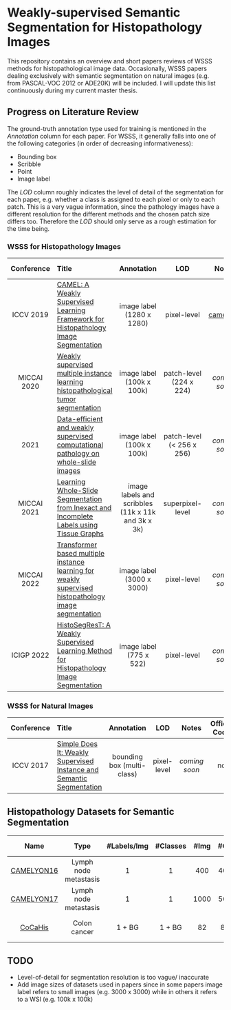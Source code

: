 # Weakly-supervised Semantic Segmentation for Histopathology Images

This repository contains an overview and short papers reviews of WSSS methods for histopathological image data.
Occasionally, WSSS papers dealing exclusively with semantic segmentation on natural images (e.g. from PASCAL-VOC 2012 or ADE20K) will be included.
I will update this list continuously during my current master thesis.

## Progress on Literature Review
The ground-truth annotation type used for training is mentioned in the *Annotation* column for each paper. 
For WSSS, it generally falls into one of the following categories (in order of decreasing informativeness): 
- Bounding box
- Scribble
- Point
- Image label

The *LOD* column roughly indicates the level of detail of the segmentation for each paper, e.g. whether a class is assigned to each pixel or only to each patch.
This is a very vague information, since the pathology images have a different resolution for the different methods and the chosen patch size differs too. Therefore the *LOD* should only serve as a rough estimation for the time being.
### WSSS for Histopathology Images

| Conference | Title | Annotation | LOD | Notes | Official Code | Datasets |
| :-------: | :-------- | :----------: | :--------: | :--: | :-------: | :------- |
| ICCV 2019 | [CAMEL: A Weakly Supervised Learning Framework for Histopathology Image Segmentation](https://arxiv.org/pdf/1908.10555.pdf) | image label (1280 x 1280) | pixel-level | [camel.md](paper_notes/CAMEL.md) | - | [CAMELYON16](https://camelyon16.grand-challenge.org/Home/), [Colorectal Adenoma](https://github.com/ThoroughImages/CAMEL) |
| MICCAI 2020 | [Weakly supervised multiple instance learning histopathological tumor segmentation](https://arxiv.org/abs/2004.05024) | image label (100k x 100k) | patch-level (224 x 224) | *coming soon* | [pytorch](https://github.com/marvinler/tcga_segmentation) | [TCGA](https://portal.gdc.cancer.gov/), [PatchCamelyon](https://patchcamelyon.grand-challenge.org/) |
| 2021 | [Data-efficient and weakly supervised computational pathology on whole-slide images](https://arxiv.org/pdf/2004.09666.pdf) | image label (100k x 100k) | patch-level (< 256 x 256) | *coming soon* | [pytorch](https://github.com/mahmoodlab/CLAM) | [CAMELYON16](https://camelyon16.grand-challenge.org/), [CAMELYON17](https://camelyon17.grand-challenge.org/), [TCGA](https://portal.gdc.cancer.gov/), [CPTAC](https://proteomics.cancer.gov/data-portal) |
| MICCAI 2021 | [Learning Whole-Slide Segmentation from Inexact and Incomplete Labels using Tissue Graphs](https://arxiv.org/pdf/2103.03129.pdf) | image labels and scribbles (11k x 11k and 3k x 3k) | superpixel-level | *coming soon* | [pytorch](https://github.com/histocartography/seg-gini) | [SICAPv2](https://data.mendeley.com/datasets/9xxm58dvs3/1), UZH |
| MICCAI 2022 | [Transformer based multiple instance learning for weakly supervised histopathology image segmentation](https://arxiv.org/abs/2205.08878) | image label (3000 x 3000) | pixel-level | *coming soon* | [pytorch](https://github.com/Nexuslkl/Swin_MIL) | Colon cancer |
| ICIGP 2022 | [HistoSegResT: A Weakly Supervised Learning Method for Histopathology Image Segmentation](https://dl.acm.org/doi/pdf/10.1145/3512388.3512416) | image label (775 x 522) | pixel-level | *coming soon* | - | [GlaS](https://warwick.ac.uk/fac/cross_fac/tia/data/glascontest/)




### WSSS for Natural Images
| Conference | Title | Annotation | LOD | Notes | Offical Code | Datasets |
| :-------: | :-------- | :----------: | :--------: | :--: | :-------: | :------- |
| ICCV 2017 | [Simple Does It: Weakly Supervised Instance and Semantic Segmentation](https://arxiv.org/pdf/1603.07485.pdf) | bounding box (multi-class) | pixel-level | *coming soon* | no | [PASCAL VOC2012](http://host.robots.ox.ac.uk/pascal/VOC/voc2012/), VOC12+COCO |

## Histopathology Datasets for Semantic Segmentation
| Name      | Type          | #Labels/Img     | #Classes      | #Img       | #GT   | Image Size    | Resolution        | Paper    |
| :----:    | :-------:     | :--------:        | :----------:  | :--------:    | :--:              | :-------:     |:-------:          | :-------:|
| [CAMELYON16](https://camelyon16.grand-challenge.org) | Lymph node metastasis | 1 | 1 | 400 | 400 | 100k x 100k | 0.25 microns/px | [yes](https://jamanetwork.com/journals/jama/article-abstract/2665774) |
| [CAMELYON17](https://camelyon17.grand-challenge.org/) | Lymph node metastasis | 1 | 1 | 1000 | 500 | 100k x 100k | 0.25 microns/px | [yes](https://ieeexplore.ieee.org/document/8447230)
| [CoCaHis](https://cocahis.irb.hr/) | Colon cancer  | 1 + BG            | 1 + BG        | 82            | 82                | 1037 x 1388   | 0.45 microns/px   | [yes](https://www.sciencedirect.com/science/article/abs/pii/S1746809420305085) |



## TODO
- Level-of-detail for segmentation resolution is too vague/ inaccurate
- Add image sizes of datasets used in papers since in some papers image label refers to small images (e.g. 3000 x 3000) while in others it refers to a WSI (e.g. 100k x 100k)
